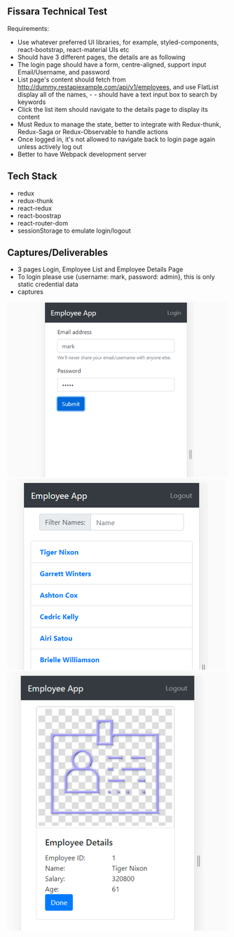 ## Fissara Technical Test
Requirements:
- Use whatever preferred UI libraries, for example, styled-components, react-bootstrap, react-material UIs etc
- Should have 3 different pages, the details are as following
- The login page should have a form, centre-aligned, support input Email/Username, and password
- List page's content should fetch from http://dummy.restapiexample.com/api/v1/employees, and use FlatList display all of the names, - - should have a text input box to search by keywords
- Click the list item should navigate to the details page to display its content
- Must Redux to manage the state, better to integrate with Redux-thunk, Redux-Saga or Redux-Observable to handle actions
- Once logged in, it's not allowed to navigate back to login page again unless actively log out
- Better to have Webpack development server

## Tech Stack

- redux
- redux-thunk
- react-redux
- react-boostrap
- react-router-dom
- sessionStorage to emulate login/logout

## Captures/Deliverables

- 3 pages Login, Employee List and Employee Details Page
- To login please use {username: mark, password: admin}, this is only static credential data
- captures

![Image description](https://github.com/markortiz905/emp-app/blob/master/captures/login.PNG)
![Image description](https://github.com/markortiz905/emp-app/blob/master/captures/listView.PNG)
![Image description](https://github.com/markortiz905/emp-app/blob/master/captures/detailsView.PNG)

